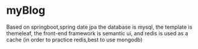 # myBlog
Based on springboot,spring date jpa the database is mysql, the template is themeleaf, the front-end framework is semantic ui, and redis is used as a cache (in order to practice redis,best to use mongodb)